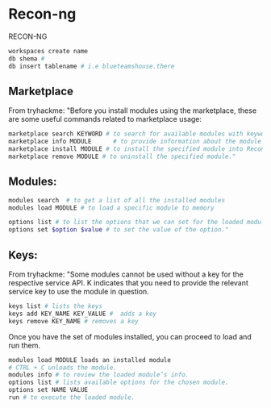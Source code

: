 # Recon-ng
RECON-NG
```bash
workspaces create name
db shema #
db insert tablename # i.e blueteamshouse.there
```

## Marketplace

From tryhackme:
"Before you install modules using the marketplace, these are some useful commands related to marketplace usage:

```bash
marketplace search KEYWORD # to search for available modules with keyword.
marketplace info MODULE 	 # to provide information about the module in question.
marketplace install MODULE # to install the specified module into Recon-ng.
marketplace remove MODULE # to uninstall the specified module."
```

## Modules:

```bash
modules search  # to get a list of all the installed modules
modules load MODULE # to load a specific module to memory

options list # to list the options that we can set for the loaded module.
options set $option $value # to set the value of the option."
```

## Keys:

From tryhackme:
"Some modules cannot be used without a key for the respective service API. K indicates that you need to provide the relevant service key to use the module in question.
```bash
keys list # lists the keys
keys add KEY_NAME KEY_VALUE #  adds a key
keys remove KEY_NAME # removes a key
```
Once you have the set of modules installed, you can proceed to load and run them.
```bash
modules load MODULE loads an installed module
# CTRL + C unloads the module.
modules info # to review the loaded module’s info.
options list # lists available options for the chosen module.
options set NAME VALUE
run # to execute the loaded module.
```